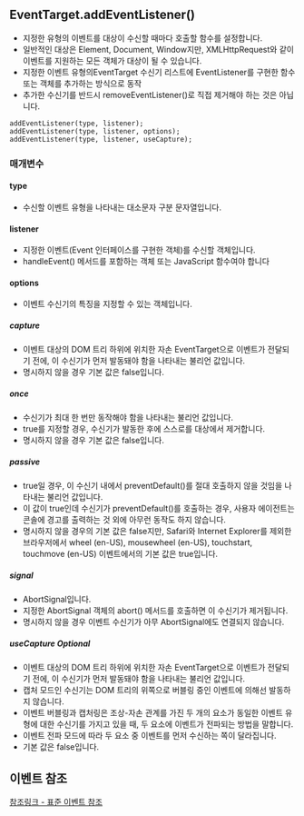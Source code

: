 ## EventTarget.addEventListener()
- 지정한 유형의 이벤트를 대상이 수신할 때마다 호출할 함수를 설정합니다.
- 일반적인 대상은 Element, Document, Window지만, XMLHttpRequest와 같이 이벤트를 지원하는 모든 객체가 대상이 될 수 있습니다.
- 지정한 이벤트 유형의EventTarget 수신기 리스트에 EventListener를 구현한 함수 또는 객체를 추가하는 방식으로 동작
- 추가한 수신기를 반드시 removeEventListener()로 직접 제거해야 하는 것은 아닙니다.
```
addEventListener(type, listener);
addEventListener(type, listener, options);
addEventListener(type, listener, useCapture);
```
### 매개변수
#### type
- 수신할 이벤트 유형을 나타내는 대소문자 구분 문자열입니다.
#### listener
- 지정한 이벤트(Event 인터페이스를 구현한 객체)를 수신할 객체입니다.
- handleEvent() 메서드를 포함하는 객체 또는 JavaScript 함수여야 합니다
 #### options
- 이벤트 수신기의 특징을 지정할 수 있는 객체입니다. 
##### capture
- 이벤트 대상의 DOM 트리 하위에 위치한 자손 EventTarget으로 이벤트가 전달되기 전에, 이 수신기가 먼저 발동돼야 함을 나타내는 불리언 값입니다. 
- 명시하지 않을 경우 기본 값은 false입니다.
##### once
- 수신기가 최대 한 번만 동작해야 함을 나타내는 불리언 값입니다. 
- true를 지정할 경우, 수신기가 발동한 후에 스스로를 대상에서 제거합니다. 
- 명시하지 않을 경우 기본 값은 false입니다.
##### passive
- true일 경우, 이 수신기 내에서 preventDefault()를 절대 호출하지 않을 것임을 나타내는 불리언 값입니다. 
- 이 값이 true인데 수신기가 preventDefault()를 호출하는 경우, 사용자 에이전트는 콘솔에 경고를 출력하는 것 외에 아무런 동작도 하지 않습니다.
- 명시하지 않을 경우의 기본 값은 false지만, Safari와 Internet Explorer를 제외한 브라우저에서 wheel (en-US), mousewheel (en-US), touchstart, touchmove (en-US) 이벤트에서의 기본 값은 true입니다.
##### signal
- AbortSignal입니다. 
- 지정한 AbortSignal 객체의 abort() 메서드를 호출하면 이 수신기가 제거됩니다. 
- 명시하지 않을 경우 이벤트 수신기가 아무 AbortSignal에도 연결되지 않습니다.
##### useCapture Optional
- 이벤트 대상의 DOM 트리 하위에 위치한 자손 EventTarget으로 이벤트가 전달되기 전에, 이 수신기가 먼저 발동돼야 함을 나타내는 불리언 값입니다. 
- 캡처 모드인 수신기는 DOM 트리의 위쪽으로 버블링 중인 이벤트에 의해선 발동하지 않습니다. 
- 이벤트 버블링과 캡처링은 조상-자손 관계를 가진 두 개의 요소가 동일한 이벤트 유형에 대한 수신기를 가지고 있을 때, 두 요소에 이벤트가 전파되는 방법을 말합니다.
- 이벤트 전파 모드에 따라 두 요소 중 이벤트를 먼저 수신하는 쪽이 달라집니다. 
- 기본 값은 false입니다.
## 이벤트 참조
[참조링크 - 표준 이벤트 참조](https://developer.mozilla.org/ko/docs/Web/Events)
